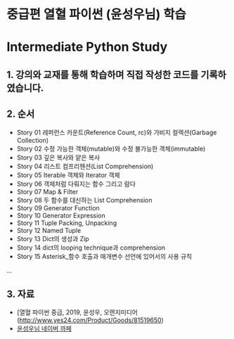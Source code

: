 # 중급편 열혈 파이썬 (윤성우님) 학습  
# Intermediate Python Study

## 1. 강의와 교재를 통해 학습하며 직접 작성한 코드를 기록하였습니다.

## 2. 순서

- Story 01 레퍼런스 카운트(Reference Count, rc)와 가비지 컬렉션(Garbage Collection)
- Story 02 수정 가능한 객체(mutable)와 수정 불가능한 객체(immutable)
- Story 03 깊은 복사와 얕은 복사
- Story 04 리스트 컴프리헨션(List Comprehension)
- Story 05 Iterable 객체와 Iterator 객체
- Story 06 객체처럼 다뤄지는 함수 그리고 람다
- Story 07 Map & Filter
- Story 08 두 함수를 대신하는 List Comprehension
- Story 09 Generator Function
- Story 10 Generator Expression
- Story 11 Tuple Packing, Unpacking
- Story 12 Named Tuple
- Story 13 Dict의 생성과 Zip
- Story 14 dict의 looping technique과 comprehension
- Story 15 Asterisk_함수 호출과 매개변수 선언에 있어서의 사용 규칙

...

## 3. 자료

- [열혈 파이썬 중급, 2019, 윤성우, 오렌지미디어(http://www.yes24.com/Product/Goods/81519650)
- [윤성우님 네이버 까페](https://cafe.naver.com/cstudyjava)


